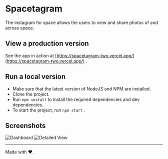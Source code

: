 # Spacetagram

The instagram for space allows the users to view and share photos of and across space.

## View a production version

See the app in action at [https://spacetagram-two.vercel.app/](https://spacetagram-two.vercel.app/) .

## Run a local version

-   Make sure that the latest version of NodeJS and NPM are installed.
-   Clone the project.
-   Run `npm install` to install the required dependencies and dev dependencies.
-   To start the project, run `npm start` .

## Screenshots

![Dashboard](https://user-images.githubusercontent.com/36294722/134218654-e65264b4-50ab-4af2-b362-8afb37c72456.png)
![Detailed View](https://user-images.githubusercontent.com/36294722/134218800-09d0a30e-438e-4271-b21e-55988f566b0c.png)

---

Made with ❤️.
